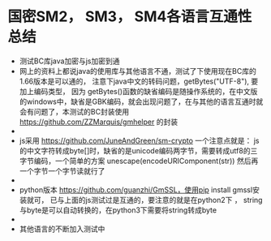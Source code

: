 # 国密SM2， SM3， SM4各语言互通性总结
* 测试BC库java加密与js加密到通
* 网上的资料上都说java的使用库与其他语言不通，测试了下使用现在BC库的1.66版本是可以通的， 注意下java中文的转码问题，getBytes("UTF-8"), 要加上编码类型， 因为 getBytes()函数的缺省编码是随操作系统的，在中文版的windows中，缺省是GBK编码，就会出现问题了，在与其他的语言互通时就会有问题了，本测试的BC封装使用 https://github.com/ZZMarquis/gmhelper 的封装
*
* js采用 https://github.com/JuneAndGreen/sm-crypto 一个注意点就是： js的中文字符转成byte[]时，缺省的是unicode编码两字节，需要转成utf8的三字节编码，一个简单的方案 unescape(encodeURIComponent(str)) 然后再一个字节一个字节读就行了
*
* python版本 https://github.com/guanzhi/GmSSL，使用pip install gmssl安装就可， 已与上面的js测试过是互通的，要注意的就是在python2下 ， string与byte是可以自动转换的，在python3下需要将string转成byte
*
* 其他语言的不断加入测试中
